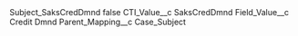 <?xml version="1.0" encoding="UTF-8"?>
<CustomMetadata xmlns="http://soap.sforce.com/2006/04/metadata" xmlns:xsi="http://www.w3.org/2001/XMLSchema-instance" xmlns:xsd="http://www.w3.org/2001/XMLSchema">
    <label>Subject_SaksCredDmnd</label>
    <protected>false</protected>
    <values>
        <field>CTI_Value__c</field>
        <value xsi:type="xsd:string">SaksCredDmnd</value>
    </values>
    <values>
        <field>Field_Value__c</field>
        <value xsi:type="xsd:string">Credit Dmnd</value>
    </values>
    <values>
        <field>Parent_Mapping__c</field>
        <value xsi:type="xsd:string">Case_Subject</value>
    </values>
</CustomMetadata>
